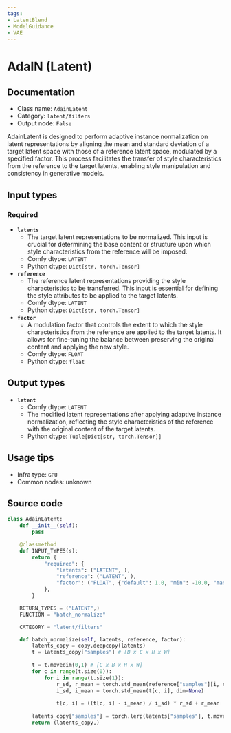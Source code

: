 ```yaml
---
tags:
- LatentBlend
- ModelGuidance
- VAE
---
```


# AdaIN (Latent)
## Documentation
- Class name: `AdainLatent`
- Category: `latent/filters`
- Output node: `False`

AdainLatent is designed to perform adaptive instance normalization on latent representations by aligning the mean and standard deviation of a target latent space with those of a reference latent space, modulated by a specified factor. This process facilitates the transfer of style characteristics from the reference to the target latents, enabling style manipulation and consistency in generative models.
## Input types
### Required
- **`latents`**
    - The target latent representations to be normalized. This input is crucial for determining the base content or structure upon which style characteristics from the reference will be imposed.
    - Comfy dtype: `LATENT`
    - Python dtype: `Dict[str, torch.Tensor]`
- **`reference`**
    - The reference latent representations providing the style characteristics to be transferred. This input is essential for defining the style attributes to be applied to the target latents.
    - Comfy dtype: `LATENT`
    - Python dtype: `Dict[str, torch.Tensor]`
- **`factor`**
    - A modulation factor that controls the extent to which the style characteristics from the reference are applied to the target latents. It allows for fine-tuning the balance between preserving the original content and applying the new style.
    - Comfy dtype: `FLOAT`
    - Python dtype: `float`
## Output types
- **`latent`**
    - Comfy dtype: `LATENT`
    - The modified latent representations after applying adaptive instance normalization, reflecting the style characteristics of the reference with the original content of the target latents.
    - Python dtype: `Tuple[Dict[str, torch.Tensor]]`
## Usage tips
- Infra type: `GPU`
- Common nodes: unknown


## Source code
```python
class AdainLatent:
    def __init__(self):
        pass

    @classmethod
    def INPUT_TYPES(s):
        return {
            "required": {
                "latents": ("LATENT", ),
                "reference": ("LATENT", ),
                "factor": ("FLOAT", {"default": 1.0, "min": -10.0, "max": 10.0, "step": 0.01,  "round": 0.01}),
            },
        }

    RETURN_TYPES = ("LATENT",)
    FUNCTION = "batch_normalize"

    CATEGORY = "latent/filters"

    def batch_normalize(self, latents, reference, factor):
        latents_copy = copy.deepcopy(latents)
        t = latents_copy["samples"] # [B x C x H x W]
        
        t = t.movedim(0,1) # [C x B x H x W]
        for c in range(t.size(0)):
            for i in range(t.size(1)):
                r_sd, r_mean = torch.std_mean(reference["samples"][i, c], dim=None) # index by original dim order
                i_sd, i_mean = torch.std_mean(t[c, i], dim=None)
                
                t[c, i] = ((t[c, i] - i_mean) / i_sd) * r_sd + r_mean
        
        latents_copy["samples"] = torch.lerp(latents["samples"], t.movedim(1,0), factor) # [B x C x H x W]
        return (latents_copy,)

```
